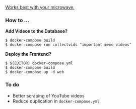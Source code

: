 [Works best with your microwave.](https://twitter.com/BoredElonMusk/status/539467221740040192)

### How to ...

__Add Videos to the Database?__

    $ docker-compose build
    $ docker-compose run collectvids "important meme videos"

__Deploy the Frontend?__

    $ $(EDITOR) docker-compose.yml
    $ docker-compose build
    $ docker-compose up -d web

### To do

* Better scraping of YouTube videos
* Reduce duplication in `docker-compose.yml`
